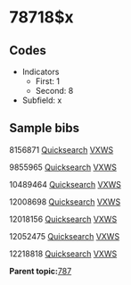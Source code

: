 # 78718$x

## Codes

-   Indicators
    -   First: 1
    -   Second: 8
-   Subfield: x

## Sample bibs

8156871 [Quicksearch](https://search.library.yale.edu/catalog/8156871) [VXWS](http://prodorbis.library.yale.edu:7014/vxws/GetHoldingsService?bibId=8156871)

9855965 [Quicksearch](https://search.library.yale.edu/catalog/9855965) [VXWS](http://prodorbis.library.yale.edu:7014/vxws/GetHoldingsService?bibId=9855965)

10489464 [Quicksearch](https://search.library.yale.edu/catalog/10489464) [VXWS](http://prodorbis.library.yale.edu:7014/vxws/GetHoldingsService?bibId=10489464)

12008698 [Quicksearch](https://search.library.yale.edu/catalog/12008698) [VXWS](http://prodorbis.library.yale.edu:7014/vxws/GetHoldingsService?bibId=12008698)

12018156 [Quicksearch](https://search.library.yale.edu/catalog/12018156) [VXWS](http://prodorbis.library.yale.edu:7014/vxws/GetHoldingsService?bibId=12018156)

12052475 [Quicksearch](https://search.library.yale.edu/catalog/12052475) [VXWS](http://prodorbis.library.yale.edu:7014/vxws/GetHoldingsService?bibId=12052475)

12218818 [Quicksearch](https://search.library.yale.edu/catalog/12218818) [VXWS](http://prodorbis.library.yale.edu:7014/vxws/GetHoldingsService?bibId=12218818)

**Parent topic:**[787](../../tags/787/787.md)

